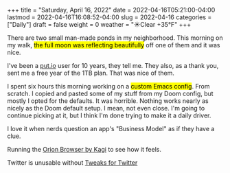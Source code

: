 +++
title = "Saturday, April 16, 2022"
date = 2022-04-16T05:21:00-04:00
lastmod = 2022-04-16T16:08:52-04:00
slug = 2022-04-16
categories = ["Daily"]
draft = false
weight = 0
weather = "☀️Clear +35°F"
+++

There are two small man-made ponds in my neighborhood. This morning on my walk, <mark>the full moon was reflecting beautifully</mark> off one of them and it was nice.

I've been a [put.io](https://put.io) user for 10 years, they tell me. They also, as a thank you, sent me a free year of the 1TB plan. That was nice of them.

I spent six hours this morning working on a <mark>custom Emacs config</mark>. From scratch. I copied and pasted some of my stuff from my Doom config, but mostly I opted for the defaults. It was horrible. Nothing works nearly as nicely as the Doom default setup. I mean, not even close. I'm going to continue picking at it, but I think I'm done trying to make it a daily driver.

I love it when nerds question an app's "Business Model" as if they have a clue.

Running the [Orion Browser by Kagi](https://browser.kagi.com/) to see how it feels.

Twitter is unusable without [Tweaks for Twitter](https://underpassapp.com/tweaks/)

[//]: # "Exported with love from a post written in Org mode"
[//]: # "- https://github.com/kaushalmodi/ox-hugo"
